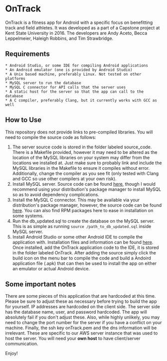 # OnTrack 
OnTrack is a fitness app for Android with a specific focus on benefitting track and field athletes. It was developed as a part of a Capstone project at Kent State University in 2016. The developers are Andy Aceto, Becca Leppelmeier, Haleigh Robbins, and Tim Strawbridge. 

## Requirements 
    * Android Studio, or some IDE for compiling Android applications
    * An Android emulator (one is provided by Android Studio)
    * A Unix based machine, preferably Linux. Not tested on other platforms
    * MySQL server to run the database
    * MySQL C connector for API calls that the server uses
    * A static host for the server so that the app can call to the database
    * A C compiler, preferably Clang, but it currently works with GCC as well

## How to Use 
This repository does not provide links to pre-compiled libraries. You will need to compile the source code as follows:
   1. The server source code is stored in the folder labeled source_code. There is a Makefile provided, however it may need to be altered as the location of the MySQL libraries on your system may differ from the locations we installed at. Just make sure to probably link and include the MySQL libraries in the Makefile to ensure it compiles without error. Additionally, change the compiler as you see fit (only tested with Clang and GCC so use other compilers at your own risk).
   2. Install MySQL server. Source code can be found [here](https://github.com/mysql/mysql-server), though I would recommend using your distribution's package manager to install MySQL so as to avoid dependency complications.
   3. Install the MySQL C connector. This may be available via your distribution's package manager, however, the source code can be found [here](https://dev.mysql.com/downloads/connector/c/). You can also find RPM packages here to ease in installation on some systems. 
   4. Run the db_updated.sql to create the database on the MySQL server. This is as simple as running `source /path_to_db_updated.sql` inside MySQL server. 
   5. Install Android Studio or some other Android IDE to compile the application with. Installation files and information can be found [here](https://developer.android.com/studio/index.html). Once installed, add the OnTrack application code to the IDE, it is stored in the folder labeled OnTrack. After adding the source simply click the build icon on the menu bar to compile the code and build a Andoird application file (.apk) that can then be used to install the app on either an emulator or actual Android device. 

## Some important notes
There are some pieces of this application that are hardcoded at this time. Please be sure to adjust these as necessary before trying to build the app for yourself. IP addresses are hardcoded on the client side. The server side has the database name, user, and password hardcoded. The app will absolutely fail if you don't adjust these. Also, while highly unlikely, you may need to change the port number for the server if you have a conflict on your machine. Finally, the ssh key onTrack.pem and the dns information will be irrelevant. These are specific to our AWS server instance that was used to host the server. You will need your **own host** to have client/server communication.

Enjoy!
